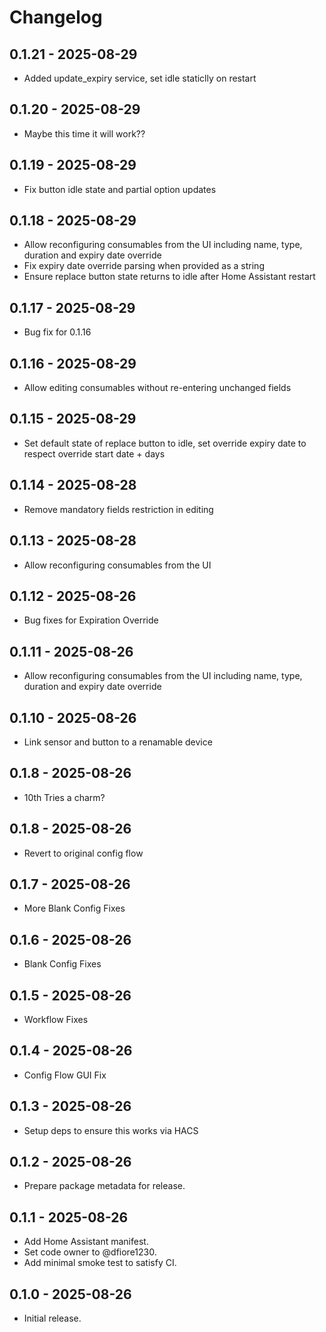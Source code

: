 # Changelog

## 0.1.21 - 2025-08-29
- Added update_expiry service, set idle staticlly on restart

## 0.1.20 - 2025-08-29
- Maybe this time it will work??

## 0.1.19 - 2025-08-29
- Fix button idle state and partial option updates

## 0.1.18 - 2025-08-29
- Allow reconfiguring consumables from the UI including name, type, duration and expiry date override
- Fix expiry date override parsing when provided as a string
- Ensure replace button state returns to idle after Home Assistant restart

## 0.1.17 - 2025-08-29
- Bug fix for 0.1.16

## 0.1.16 - 2025-08-29
- Allow editing consumables without re-entering unchanged fields

## 0.1.15 - 2025-08-29
- Set default state of replace button to idle, set override expiry date to respect override start date + days

## 0.1.14 - 2025-08-28
- Remove mandatory fields restriction in editing

## 0.1.13 - 2025-08-28
- Allow reconfiguring consumables from the UI

## 0.1.12 - 2025-08-26
- Bug fixes for Expiration Override

## 0.1.11 - 2025-08-26
- Allow reconfiguring consumables from the UI including name, type, duration and expiry date override

## 0.1.10 - 2025-08-26
- Link sensor and button to a renamable device

## 0.1.8 - 2025-08-26
- 10th Tries a charm?

## 0.1.8 - 2025-08-26
- Revert to original config flow

## 0.1.7 - 2025-08-26
- More Blank Config Fixes

## 0.1.6 - 2025-08-26
- Blank Config Fixes

## 0.1.5 - 2025-08-26
- Workflow Fixes

## 0.1.4 - 2025-08-26
- Config Flow GUI Fix

## 0.1.3 - 2025-08-26
- Setup deps to ensure this works via HACS

## 0.1.2 - 2025-08-26
- Prepare package metadata for release.

## 0.1.1 - 2025-08-26
- Add Home Assistant manifest.
- Set code owner to @dfiore1230.
- Add minimal smoke test to satisfy CI.

## 0.1.0 - 2025-08-26
- Initial release.
